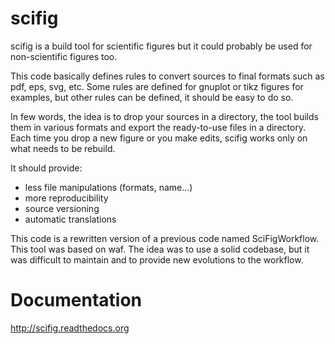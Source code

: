 scifig
======

scifig is a build tool for scientific figures but it could probably be used for non-scientific figures too.

This code basically defines rules to convert sources to final formats such as pdf, eps, svg, etc.
Some rules are defined for gnuplot or tikz figures for examples, but other rules can be defined, it should be easy to do so.

In few words, the idea is to drop your sources in a directory, the tool builds them in various formats and export the ready-to-use files in a directory. Each time you drop a new figure or you make edits, scifig works only on what needs to be rebuild.

It should provide:

* less file manipulations (formats, name...)
* more reproducibility
* source versioning
* automatic translations

This code is a rewritten version of a previous code named SciFigWorkflow. This tool was based on waf. The idea was to use a solid codebase, but it was difficult to maintain and to provide new evolutions to the workflow.


Documentation
=============

http://scifig.readthedocs.org
